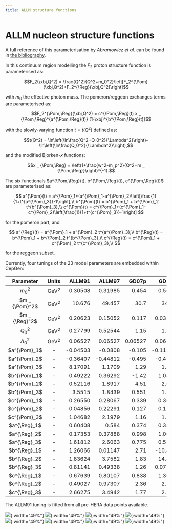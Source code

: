 ```yaml
---
title: ALLM structure functions
---
```


# ALLM nucleon structure functions

A full reference of this parameterisation by _Abramowicz et al._ can be found in [the bibliography](/bibliography#sf:allm).

In this continuum region modelling the $F_2$ proton structure function is parameterised as:

$$F_2(\xbj,Q^2) = \frac{Q^2}{Q^2+m_0^2}\left[F_2^{\Pom}(\xbj,Q^2)+F_2^{\Reg}(\xbj,Q^2)\right]$$

with $m_0$ the effective photon mass. The pomeron/reggeon exchanges terms are parameterised as:

$$F_2^{\Pom,\Reg}(\xbj,Q^2) = c^{\Pom,\Reg}(t) x _ {\Pom,\Reg}^{a^{\Pom,\Reg}(t)} (1-\xbj)^{b^{\Pom,\Reg}(t)}$$

with the slowly-varying function $t = t(Q^2)$ defined as:

$$t(Q^2) = \ln\left(\ln\frac{Q^2+Q_0^2}{\Lambda^2}\right)-\ln\left(\ln\frac{Q_0^2}{\Lambda^2}\right),$$

and the modified Bjorken-$x$ functions:

$$x _ {\Pom,\Reg} = \left(1+\frac{w^2-m_p^2}{Q^2+m _ {\Pom,\Reg}}\right)^{-1}.$$

The six functionals $a^{\Pom,\Reg}(t), b^{\Pom,\Reg}(t), c^{\Pom,\Reg}(t)$ are parameterised as:

$$
a^{\Pom}(t) = a^{\Pom}_1+(a^{\Pom}_1-a^{\Pom}_2)\left[\frac{1}{1+t^{a^{\Pom}_3}}-1\right],\\
b^{\Pom}(t) = b^{\Pom}_1 + b^{\Pom}_2 t^{b^{\Pom}_3},\\
c^{\Pom}(t) = c^{\Pom}_1+(c^{\Pom}_1-c^{\Pom}_2)\left[\frac{1}{1+t^{c^{\Pom}_3}}-1\right]
$$

for the pomeron part, and

$$
a^{\Reg}(t) = a^{\Pom}_1 + a^{\Pom}_2 t^{a^{\Pom}_3},\\
b^{\Reg}(t) = b^{\Pom}_1 + b^{\Pom}_2 t^{b^{\Pom}_3},\\
c^{\Reg}(t) = c^{\Pom}_1 + c^{\Pom}_2 t^{c^{\Pom}_3},\\
$$

for the reggeon subset.

Currently, four tunings of the 23 model parameters are embedded within CepGen:

| Parameter           | Units      | ALLM91   | ALLM97   | GD07p    | GD11p    |
|:-------------------:|:----------:|---------:|---------:|---------:|---------:|
| $m_0^2$             | GeV$^2$    | 0.30508  | 0.31985  | 0.454    | 0.5063   |
| $m _ {\Pom}^2$      | GeV$^2$    | 10.676   | 49.457   | 30.7     | 34.75    |
| $m _ {\Reg}^2$      | GeV$^2$    | 0.20623  | 0.15052  | 0.117    | 0.03190  |
| $Q_0^2$             | GeV$^2$    | 0.27799  | 0.52544  | 1.15     | 1.374    |
| $\Lambda_0^2$       | GeV$^2$    | 0.06527  | 0.06527  | 0.06527  | 0.06527  |
| $a^{\Pom}_1$        | -          | -0.04503 | -0.0808  | -0.105   | -0.11895 |
| $a^{\Pom}_2$        | -          | -0.36407 | -0.44812 | -0.495   | -0.4783  |
| $a^{\Pom}_3$        | -          | 8.17091  | 1.1709   | 1.29     | 1.353    |
| $b^{\Pom}_1$        | -          | 0.49222  | 0.36292  | -1.42    | 1.0833   |
| $b^{\Pom}_2$        | -          | 0.52116  | 1.8917   | 4.51     | 2.656    |
| $b^{\Pom}_3$        | -          | 3.5515   | 1.8439   | 0.551    | 1.771    |
| $c^{\Pom}_1$        | -          | 0.26550  | 0.28067  | 0.339    | 0.3638   |
| $c^{\Pom}_2$        | -          | 0.04856  | 0.22291  | 0.127    | 0.1211   |
| $c^{\Pom}_3$        | -          | 1.04682  | 2.1979   | 1.16     | 1.166    |
| $a^{\Reg}_1$        | -          | 0.60408  | 0.584    | 0.374    | 0.3425   |
| $a^{\Reg}_2$        | -          | 0.17353  | 0.37888  | 0.998    | 1.0603   |
| $a^{\Reg}_3$        | -          | 1.61812  | 2.6063   | 0.775    | 0.5164   |
| $b^{\Reg}_1$        | -          | 1.26066  | 0.01147  | 2.71     | -10.408  |
| $b^{\Reg}_2$        | -          | 1.83624  | 3.7582   | 1.83     | 14.857   |
| $b^{\Reg}_3$        | -          | 0.81141  | 0.49338  | 1.26     | 0.07739  |
| $c^{\Reg}_1$        | -          | 0.67639  | 0.80107  | 0.838    | 1.3633   |
| $c^{\Reg}_2$        | -          | 0.49027  | 0.97307  | 2.36     | 2.256    |
| $c^{\Reg}_3$        | -          | 2.66275  | 3.4942   | 1.77     | 2.209    |

The ALLM91 tuning is fitted from all pre-HERA data points available.

![](/assets/img/str-fun/allm91_f2.png){:width="49%"}
![](/assets/img/str-fun/allm91_fl.png){:width="49%"}
![](/assets/img/str-fun/allm97_f2.png){:width="49%"}
![](/assets/img/str-fun/allm97_fl.png){:width="49%"}
![](/assets/img/str-fun/gd07p_f2.png){:width="49%"}
![](/assets/img/str-fun/gd07p_fl.png){:width="49%"}
![](/assets/img/str-fun/gd11p_f2.png){:width="49%"}
![](/assets/img/str-fun/gd11p_fl.png){:width="49%"}


